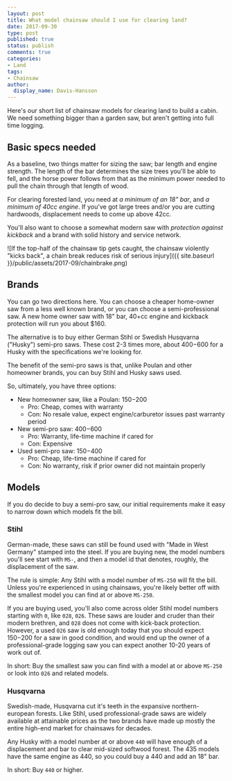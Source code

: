 ```yaml
---
layout: post
title: What model chainsaw should I use for clearing land?
date: 2017-09-30
type: post
published: true
status: publish
comments: true
categories:
- Land
tags:
- Chainsaw
author:
  display_name: Davis-Hansson
---
```


Here's our short list of chainsaw models for clearing land to build a cabin.
We need something bigger than a garden saw, but aren't getting into full time logging.

<!--more-->

## Basic specs needed

As a baseline, two things matter for sizing the saw; bar length and engine strength.
The length of the bar determines the size trees you'll be able to fell, and the horse power follows from that as the minimum power needed to pull the chain through that length of wood.

For clearing forested land, you need at *a minimum of an 18" bar*, and *a minimum of 40cc engine*.
If you've got large trees and/or you are cutting hardwoods, displacement needs to come up above 42cc.

You'll also want to choose a somewhat modern saw with *protection against kickback* and a brand with solid history and service network.

![If the top-half of the chainsaw tip gets caught, the chainsaw violently "kicks back", a chain break reduces risk of serious injury]({{ site.baseurl }}/public/assets/2017-09/chainbrake.png)

## Brands

You can go two directions here. You can choose a cheaper home-owner saw from a less well known brand, or you can choose a semi-professional saw. A new home owner saw with 18" bar, 40+cc engine and kickback protection will run you about $160.

The alternative is to buy either German Stihl or Swedish Husqvarna ("Husky") semi-pro saws. These cost 2-3 times more, about $400-$600 for a Husky with the specifications we're looking for.

The benefit of the semi-pro saws is that, unlike Poulan and other homeowner brands, you can buy Stihl and Husky saws used.

So, ultimately, you have three options:

- New homeowner saw, like a Poulan: $150-$200
  - Pro: Cheap, comes with warranty
  - Con: No resale value, expect engine/carburetor issues past warranty period
- New semi-pro saw: $400-$600
  - Pro: Warranty, life-time machine if cared for
  - Con: Expensive
- Used semi-pro saw: $150-$400
  - Pro: Cheap, life-time machine if cared for
  - Con: No warranty, risk if prior owner did not maintain properly

## Models

If you do decide to buy a semi-pro saw, our initial requirements make it easy to narrow down which models fit the bill.

### Stihl

German-made, these saws can still be found used with "Made in West Germany" stamped into the steel.
If you are buying new, the model numbers you'll see start with `MS-`, and then a model id that denotes, roughly, the displacement of the saw.

The rule is simple: Any Stihl with a model number of `MS-250` will fit the bill.
Unless you're experienced in using chainsaws, you're likely better off with the smallest model you can find at or above `MS-250`.

If you are buying used, you'll also come across older Stihl model numbers starting with `0`, like `028`, `026`. These saws are louder and cruder than their modern brethren, and `028` does not come with kick-back protection. However, a used `026` saw is old enough today that you should expect $150-$200 for a saw in good condition, and would end up the owner of a professional-grade logging saw you can expect another 10-20 years of work out of.

In short: Buy the smallest saw you can find with a model at or above `MS-250` or look into `026` and related models.

### Husqvarna

Swedish-made, Husqvarna cut it's teeth in the expansive northern-european forests. Like Stihl, used professional-grade saws are widely available at attainable prices as the two brands have made up mostly the entire high-end market for chainsaws for decades.

Any Husky with a model number at or above `440` will have enough of a displacement and bar to clear mid-sized softwood forest. The 435 models have the same engine as 440, so you could buy a 440 and add an 18" bar.

In short: Buy `440` or higher.
